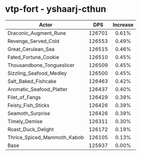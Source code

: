 # vtp-fort - yshaarj-cthun
| Actor | DPS | Increase |
|---|:---:|:---:|
|Draconic_Augment_Rune|126701|0.61%|
|Revenge_Served_Cold|126553|0.49%|
|Great_Cerulean_Sea|126515|0.46%|
|Fated_Fortune_Cookie|126510|0.45%|
|Thousandbone_Tongueslicer|126509|0.45%|
|Sizzling_Seafood_Medley|126500|0.45%|
|Salt_Baked_Fishcake|126463|0.42%|
|Aromatic_Seafood_Platter|126437|0.40%|
|Filet_of_Fangs|126429|0.39%|
|Feisty_Fish_Sticks|126426|0.39%|
|Seamoth_Surprise|126426|0.39%|
|Timely_Demise|126311|0.30%|
|Roast_Duck_Delight|126172|0.19%|
|Thrice_Spiced_Mammoth_Kabob|126105|0.13%|
|Base|125937|0.00%|
